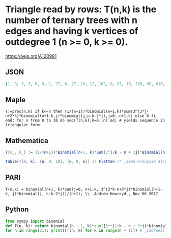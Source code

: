 # Triangle read by rows: T\(n,k\) is the number of ternary trees with n edges and having k vertices of outdegree 1 \(n \>\= 0, k \>\= 0\)\.
https://oeis.org/A120981
## JSON
```JSON
[1, 0, 3, 3, 0, 9, 1, 27, 0, 27, 18, 12, 162, 0, 81, 15, 270, 90, 810, 0, 243, 138, 270, 2430, 540, 3645, 0, 729, 189, 2898, 2835, 17010, 2835, 15309, 0, 2187, 1218, 4536, 34776, 22680, 102060, 13608, 61236, 0, 6561, 2280, 32886, 61236, 312984, 153090, 551124]
```
## Maple
```Maple
T:=proc(n,k) if k<=n then (1/(n+1))*binomial(n+1,k)*sum(3^(3*j-n+2*k)*binomial(n+1-k,j)*binomial(j,n-k-2*j),j=0..n+1-k) else 0 fi end: for n from 0 to 10 do seq(T(n,k),k=0..n) od; # yields sequence in triangular form
```
## Mathematica
```Mathematica
T[n_, k_] := (1/(n+1))*Binomial[n+1, k]*Sum[3^(2k - n + 3j)*Binomial[n + 1 - k, j]*Binomial[j, n - k - 2j], {j, 0, n - k + 1}];
```
```Mathematica
Table[T[n, k], {n, 0, 10}, {k, 0, n}] // Flatten (* _Jean-François Alcover_, Jul 02 2018 *)
```
## PARI
```PARI
T(n,k) = binomial(n+1, k)*sum(j=0, n+1-k, 3^(2*k-n+3*j)*binomial(n+1-k, j)*binomial(j, n-k-2*j))/(n+1); \\ _Andrew Howroyd_, Nov 06 2017
```
## Python
```Python
from sympy import binomial
def T(n, k): return binomial(n + 1, k)*sum([3**(2*k - n + 3*j)*binomial(n + 1 - k, j)*binomial(j, n - k - 2*j) for j in range(n + 2 - k)])//(n + 1)
for n in range(21): print([T(n, k) for k in range(n + 1)]) # _Indranil Ghosh_, Nov 07 2017
```
